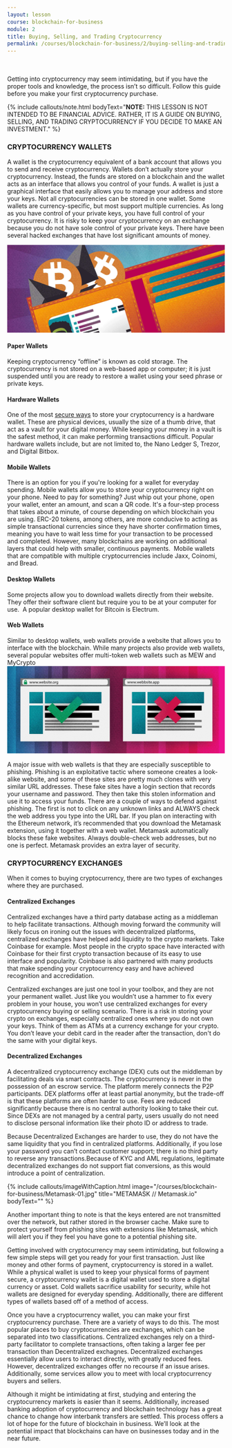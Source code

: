 ```yaml
---
layout: lesson
course: blockchain-for-business
module: 2
title: Buying, Selling, and Trading Cryptocurrency
permalink: /courses/blockchain-for-business/2/buying-selling-and-trading-cryptocurrency
---
```



<br>
<br>
<span class="openingParagraph">
Getting into cryptocurrency may seem intimidating, but if you have the proper tools and knowledge, the process isn’t so difficult. Follow this guide before you make your first cryptocurrency purchase.</span>


{% include callouts/note.html
	bodyText="<b>NOTE:</b> THIS LESSON IS NOT INTENDED TO BE FINANCIAL ADVICE. RATHER, IT IS A GUIDE ON BUYING, SELLING, AND TRADING CRYPTOCURRENCY IF YOU DECIDE TO MAKE AN INVESTMENT."
%}


<h3>CRYPTOCURRENCY WALLETS</h3>

<span style="font-weight: 400;">A wallet is the cryptocurrency equivalent of a bank account that allows you to send and receive cryptocurrency. Wallets don’t actually store your cryptocurrency. Instead, the funds are stored on a blockchain and the wallet acts as an interface that allows you control of your funds. </span><span style="font-weight: 400;">A wallet is just a graphical interface that easily allows you to manage your address and store your keys. Not all cryptocurrencies can be stored in one wallet. Some wallets are currency-specific, but most support multiple currencies. </span><span style="font-weight: 400;">As long as you have control of your private keys, you have full control of your cryptocurrency. It is risky to keep your cryptocurrency on an exchange because you do not have sole control of your private keys. There have been several hacked exchanges that have lost significant amounts of money.</span>

<img src="/assets/img/courses/blockchain-for-business/Wallets-01.jpg" alt=" Bitcoin and Ethereum logos in a wallet" title="Wallets"/>

<h4>Paper Wallets</h4>
<span style="font-weight: 400;">Keeping cryptocurrency “offline” is known as cold storage. The cryptocurrency is not stored on a web-based app or computer; it is just suspended until you are ready to restore a wallet using your seed phrase or private keys.</span>
<h4>Hardware Wallets</h4>
<span style="font-weight: 400;">One of the most </span><a href="https://theblockchaininstitute.org/courses/blockchain-security/"><span style="font-weight: 400;">secure ways</span></a><span style="font-weight: 400;"> to store your cryptocurrency is a hardware wallet. These are physical devices, usually the size of a thumb drive, that act as a vault for your digital money. While keeping your money in a vault is the safest method, it can make performing transactions difficult. </span><span style="font-weight: 400;">Popular hardware wallets include, but are not limited to, the </span><span style="font-weight: 400;">Nano Ledger S, Trezor, and Digital Bitbox.</span>
<h4>Mobile Wallets</h4>
<span style="font-weight: 400;">There is an option for you if you're looking for a wallet for everyday spending. Mobile wallets allow you to store your cryptocurrency right on your phone. Need to pay for something? Just whip out your phone, open your wallet, enter an amount, and scan a QR code. It's a four-step process that takes about a minute, of course depending on which blockchain you are using. ERC-20 tokens, among others, are more conducive to acting as simple transactional currencies since they have shorter confirmation times, meaning you have to wait less time for your transaction to be processed and completed. However, many blockchains are working on additional layers that could help with smaller, continuous payments.  </span><span style="font-weight: 400;">Mobile wallets that are compatible with multiple cryptocurrencies include </span><span style="font-weight: 400;">Jaxx, </span><span style="font-weight: 400;">Coinomi, and </span><span style="font-weight: 400;">Bread.</span>
<h4>Desktop Wallets</h4>
<span style="font-weight: 400;">Some projects allow you to download wallets directly from their website. They offer their software client but require you to be at your computer for use.  A popular desktop wallet for Bitcoin is </span><span style="font-weight: 400;">Electrum.</span>
<h4>Web Wallets</h4>
<span style="font-weight: 400;">Similar to desktop wallets, web wallets provide a website that allows you to interface with the blockchain. While many projects also provide web wallets, several popular websites offer multi-token web wallets such as </span><span style="font-weight: 400;">MEW and </span><span style="font-weight: 400;">MyCrypto</span>

<img src="/assets/img/courses/blockchain-for-business/Phishing-01.jpg" alt="Secure website and an unsafe one" title="Phishing"/>

<span style="font-weight: 400;">A major issue with web wallets is that they are especially susceptible to phishing. Phishing is an exploitative tactic where someone creates a look-alike website, and some of these sites are pretty much clones with very similar URL addresses. These fake sites have a login section that records your username and password. They then take this stolen information and use it to access your funds. There are a couple of ways to defend against phishing. The first is not to click on any unknown links and ALWAYS check the web address you type into the URL bar. </span><span style="font-weight: 400;">If you plan on interacting with the Ethereum network, it’s recommended that you download the Metamask extension, using it together with a web wallet. Metamask automatically blocks these fake websites. Always double-check web addresses, but no one is perfect. Metamask provides an extra layer of security.</span>

<h3>CRYPTOCURRENCY EXCHANGES</h3>

<span style="font-weight: 400;">When it comes to buying cryptocurrency, there are two types of exchanges where they are purchased.</span>

<h4>Centralized Exchanges</h4>
<span style="font-weight: 400;">Centralized exchanges have a third party database acting as a middleman to help facilitate transactions. </span><span style="font-weight: 400;">Although moving forward the community will likely focus on ironing out the issues with decentralized platforms, centralized exchanges have helped add liquidity to the crypto markets. Take Coinbase for example. Most people in the crypto space have interacted with Coinbase for their first crypto transaction because of its easy to use interface and popularity. Coinbase is also partnered with many products that make spending your cryptocurrency easy and have achieved recognition and accredidation. </span>

<span style="font-weight: 400;">Centralized exchanges are just one tool in your toolbox, and they are not your permanent wallet. Just like you wouldn’t use a hammer to fix every problem in your house, you won’t use centralized exchanges for every cryptocurrency buying or selling scenario. </span><span style="font-weight: 400;">There is a risk in storing your crypto on exchanges, especially centralized ones where you do not own your keys. Think of them as ATMs at a currency exchange for your crypto. You don’t leave your debit card in the reader after the transaction, don't do the same with your digital keys. </span>
<h4>Decentralized Exchanges</h4>
<span style="font-weight: 400;">A decentralized cryptocurrency exchange (DEX) cuts out the middleman by facilitating deals via smart contracts. The cryptocurrency is never in the possession of an escrow service. The platform merely connects the P2P participants. </span><span style="font-weight: 400;">DEX platforms offer at least partial anonymity, but the trade-off is that these platforms are often harder to use. Fees are reduced significantly because there is no central authority looking to take their cut. Since DEXs are not managed by a central party, users usually do not need to disclose personal information like their photo ID or address to trade.</span>

<span style="font-weight: 400;">Because Decentralized Exchanges are harder to use, they do not have the same liquidity that you find in centralized platforms. Additionally, if you lose your password you can’t contact customer support; there is no third party to reverse any transactions.</span><span style="font-weight:400;">Because of KYC and AML regulations, legitimate decentralized exchanges do not support fiat conversions, as this would introduce a point of centralization.</span>

{% include callouts/imageWithCaption.html
	image="/courses/blockchain-for-business/Metamask-01.jpg"
	title="METAMASK // Metamask.io"
	bodyText=""
%}

<span style="font-weight: 400;">Another important thing to note is that the keys entered are not transmitted over the network, but rather stored in the browser cache. Make sure to protect yourself from phishing sites with extensions like Metamask, which will alert you if they feel you have gone to a potential phishing site.</span>

<span style="font-weight: 400;">Getting involved with cryptocurrency may seem intimidating, but following a few simple steps will get you ready for your first transaction. Just like money and other forms of payment, cryptocurrency is stored in a wallet. While a physical wallet is used to keep your physical forms of payment secure, a cryptocurrency wallet is a digital wallet used to store a digital currency or asset. Cold wallets sacrifice usability for security, while hot wallets are designed for everyday spending. Additionally, there are different types of wallets based off of a method of access. </span>

<span style="font-weight: 400;">Once you have a cryptocurrency wallet, you can make your first cryptocurrency purchase. There are a variety of ways to do this. The most popular places to buy cryptocurrencies are exchanges, which can be separated into two classifications. Centralized exchanges rely on a third-party facilitator to complete transactions, often taking a larger fee per transaction than Decentralized exchagnes. Decentralized exchanges essentially allow users to interact directly, with greatly reduced fees. However, decentralized exchanges offer no recourse if an issue arises. Additionally, some services allow you to meet with local cryptocurrency buyers and sellers. </span>

<span style="font-weight: 400;">Although it might be intimidating at first, studying and entering the cryptocurrency markets is easier than it seems. Additionally, increased banking adoption of cryptocurrency and blockchain technology has a great chance to change how interbank transfers are settled. This process offers a lot of hope for the future of blockchain in business. We’ll look at the potential impact that blockchains can have on businesses today and in the near future.</span>

